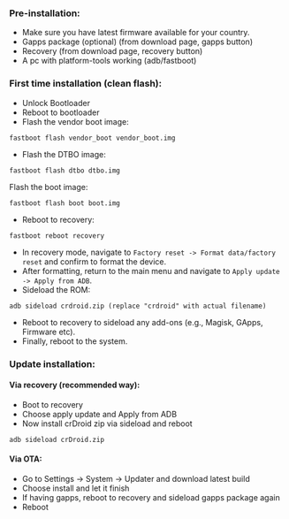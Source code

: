 ### Pre-installation:

* Make sure you have latest firmware available for your country.
* Gapps package (optional) (from download page, gapps button)
* Recovery (from download page, recovery button)
* A pc with platform-tools working (adb/fastboot)


### First time installation (clean flash):

* Unlock Bootloader
* Reboot to bootloader
* Flash the vendor boot image:
```
fastboot flash vendor_boot vendor_boot.img
```
* Flash the DTBO image:
```
fastboot flash dtbo dtbo.img
```
Flash the boot image:
```
fastboot flash boot boot.img
```
* Reboot to recovery:
```
fastboot reboot recovery
```
* In recovery mode, navigate to `Factory reset -> Format data/factory reset` and confirm to format the device.
* After formatting, return to the main menu and navigate to `Apply update -> Apply from ADB`.
* Sideload the ROM:
```
adb sideload crdroid.zip (replace "crdroid" with actual filename)
```
* Reboot to recovery to sideload any add-ons (e.g., Magisk, GApps, Firmware etc).
* Finally, reboot to the system.

### Update installation:
#### Via recovery (recommended way):
* Boot to recovery
* Choose apply update and Apply from ADB
* Now install crDroid zip via sideload and reboot
```
adb sideload crDroid.zip
```

#### Via OTA:
* Go to Settings -> System -> Updater and download latest build
* Choose install and let it finish
* If having gapps, reboot to recovery and sideload gapps package again
* Reboot